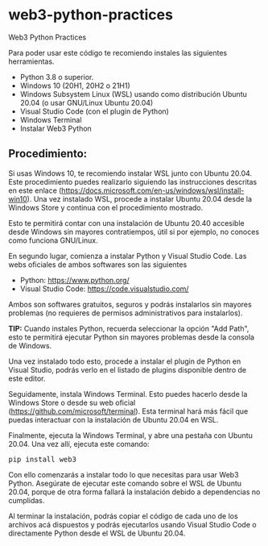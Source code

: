 # web3-python-practices
Web3 Python Practices

Para poder usar este código te recomiendo instales las siguientes herramientas.

- Python 3.8 o superior.
- Windows 10 (20H1, 20H2 o 21H1)
- Windows Subsystem Linux (WSL) usando como distribución Ubuntu 20.04 (o usar GNU/Linux Ubuntu 20.04)
- Visual Studio Code (con el plugin de Python)
- Windows Terminal
- Instalar Web3 Python

## Procedimiento:

Si usas Windows 10, te recomiendo instalar WSL junto con Ubuntu 20.04. Este procedimiento puedes realizarlo siguiendo las instrucciones descritas en este enlace (https://docs.microsoft.com/en-us/windows/wsl/install-win10). Una vez instalado WSL, procede a instalar Ubuntu 20.04 desde la Windows Store y continua con el procedimiento mostrado. 

Esto te permitirá contar con una instalación de Ubuntu 20.40 accesible desde Windows sin mayores contratiempos, útil si por ejemplo, no conoces como funciona GNU/Linux.

En segundo lugar, comienza a instalar Python y Visual Studio Code. Las webs oficiales de ambos softwares son las siguientes

- Python: https://www.python.org/
- Visual Studio Code: https://code.visualstudio.com/

Ambos son softwares gratuitos, seguros y podrás instalarlos sin mayores problemas (no requieres de permisos administrativos para instalarlos).

**TIP:** Cuando instales Python, recuerda seleccionar la opción "Add Path", esto te permitirá ejecutar Python sin mayores problemas desde la consola de Windows. 

Una vez instalado todo esto, procede a instalar el plugin de Python en Visual Studio, podrás verlo en el listado de plugins disponible dentro de este editor. 

Seguidamente, instala Windows Terminal. Esto puedes hacerlo desde la Windows Store o desde su web oficial (https://github.com/microsoft/terminal). Esta terminal hará más fácil que puedas interactuar con la instalación de Ubuntu 20.04 en WSL.

Finalmente, ejecuta la Windows Terminal, y abre una pestaña con Ubuntu 20.04. Una vez allí, ejecuta este comando:

<pre>pip install web3</pre>

Con ello comenzarás a instalar todo lo que necesitas para usar Web3 Python. Asegúrate de ejecutar este comando sobre el WSL de Ubuntu 20.04, porque de otra forma fallará la instalación debido a dependencias no cumplidas. 

Al terminar la instalación, podrás copiar el código de cada uno de los archivos acá dispuestos y podrás ejecutarlos usando Visual Studio Code o directamente Python desde el WSL de Ubuntu 20.04.
